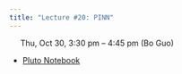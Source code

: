 ```yaml
---
title: "Lecture #20: PINN"
---
```


&nbsp;&nbsp;&nbsp;&nbsp;&nbsp;Thu, Oct 30, 3:30 pm – 4:45 pm (Bo Guo)

- [Pluto Notebook](../pluto_notebooks/Lec20_pinn.jl)
